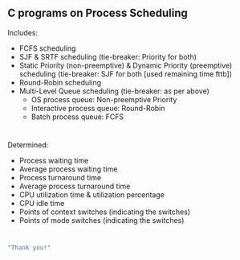 ## C programs on Process Scheduling

Includes:
+ FCFS scheduling
+ SJF & SRTF scheduling (tie-breaker: Priority for both)
+ Static Priority (non-preemptive) & Dynamic Priority (preemptive) scheduling (tie-breaker: SJF for both [used remaining time fttb])
+ Round-Robin scheduling
+ Multi-Level Queue scheduling (tie-breaker: as per above)
  * OS process queue: Non-preemptive Priority
  * Interactive process queue: Round-Robin
  * Batch process queue: FCFS
#
Determined:
+ Process waiting time
+ Average process waiting time
+ Process turnaround time
+ Average process turnaround time
+ CPU utilization time & utilization percentage
+ CPU idle time
+ Points of context switches (indicating the switches)
+ Points of mode switches (indicating the switches)
#
```c
"Thank you!"
```
